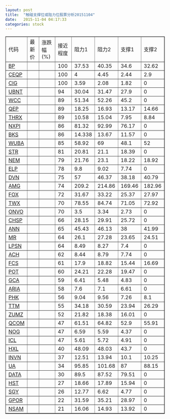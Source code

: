 ```yaml
---
layout: post
title:  "触碰支撑位或阻力位股票分析20151104"
date:   2015-11-04 04:17:33
categories: stock
---
```

<script type="text/javascript">
var stockList = []
stockList.push('gb_bp');
stockList.push('gb_ceqp');
stockList.push('gb_cig');
stockList.push('gb_ubnt');
stockList.push('gb_wcc');
stockList.push('gb_qep');
stockList.push('gb_thrx');
stockList.push('gb_nxpi');
stockList.push('gb_bks');
stockList.push('gb_wuba');
stockList.push('gb_str');
stockList.push('gb_nem');
stockList.push('gb_elp');
stockList.push('gb_dvn');
stockList.push('gb_amg');
stockList.push('gb_fox');
stockList.push('gb_twx');
stockList.push('gb_onvo');
stockList.push('gb_chsp');
stockList.push('gb_ann');
stockList.push('gb_mr');
stockList.push('gb_lpsn');
stockList.push('gb_ach');
stockList.push('gb_fcs');
stockList.push('gb_pot');
stockList.push('gb_gca');
stockList.push('gb_aria');
stockList.push('gb_phk');
stockList.push('gb_ttm');
stockList.push('gb_zumz');
stockList.push('gb_qcom');
stockList.push('gb_nog');
stockList.push('gb_icl');
stockList.push('gb_hxl');
stockList.push('gb_invn');
stockList.push('gb_ua');
stockList.push('gb_data');
stockList.push('gb_hst');
stockList.push('gb_sgy');
stockList.push('gb_gpor');
stockList.push('gb_nsam');
</script>
<table border="1">
 <tr>
 <td>代码</td>
 <td>最新价</td>
 <td>涨跌幅(%)</td>
 <td>接近程度</td>
 <td>阻力1</td>
 <td>阻力2</td>
 <td>支撑1</td>
 <td>支撑2</td>
</tr>
  <tr id="bp" class="red">
  <td><a href="http://stock.finance.sina.com.cn/usstock/quotes/BP.html" target="_blank">BP</a></td><td></td><td></td><td>100</td><td>37.53</td><td>40.35</td><td>34.6</td><td>32.62</td></tr>
  <tr id="ceqp" class="green">
  <td><a href="http://stock.finance.sina.com.cn/usstock/quotes/CEQP.html" target="_blank">CEQP</a></td><td></td><td></td><td>100</td><td>4</td><td>4.45</td><td>2.44</td><td>2.9</td></tr>
  <tr id="cig" class="red">
  <td><a href="http://stock.finance.sina.com.cn/usstock/quotes/CIG.html" target="_blank">CIG</a></td><td></td><td></td><td>100</td><td>3.59</td><td>2.08</td><td>1.82</td><td>0</td></tr>
  <tr id="ubnt" class="red">
  <td><a href="http://stock.finance.sina.com.cn/usstock/quotes/UBNT.html" target="_blank">UBNT</a></td><td></td><td></td><td>94</td><td>30.04</td><td>31.47</td><td>27.9</td><td>0</td></tr>
  <tr id="wcc" class="red">
  <td><a href="http://stock.finance.sina.com.cn/usstock/quotes/WCC.html" target="_blank">WCC</a></td><td></td><td></td><td>89</td><td>51.34</td><td>52.26</td><td>45.2</td><td>0</td></tr>
  <tr id="qep" class="red">
  <td><a href="http://stock.finance.sina.com.cn/usstock/quotes/QEP.html" target="_blank">QEP</a></td><td></td><td></td><td>89</td><td>18.25</td><td>16.93</td><td>13.17</td><td>14.66</td></tr>
  <tr id="thrx" class="green">
  <td><a href="http://stock.finance.sina.com.cn/usstock/quotes/THRX.html" target="_blank">THRX</a></td><td></td><td></td><td>89</td><td>10.58</td><td>15.04</td><td>7.95</td><td>8.84</td></tr>
  <tr id="nxpi" class="green">
  <td><a href="http://stock.finance.sina.com.cn/usstock/quotes/NXPI.html" target="_blank">NXPI</a></td><td></td><td></td><td>86</td><td>81.32</td><td>92.99</td><td>76.17</td><td>0</td></tr>
  <tr id="bks" class="red">
  <td><a href="http://stock.finance.sina.com.cn/usstock/quotes/BKS.html" target="_blank">BKS</a></td><td></td><td></td><td>86</td><td>14.338</td><td>13.67</td><td>11.57</td><td>0</td></tr>
  <tr id="wuba" class="green">
  <td><a href="http://stock.finance.sina.com.cn/usstock/quotes/WUBA.html" target="_blank">WUBA</a></td><td></td><td></td><td>85</td><td>58.92</td><td>69</td><td>48.1</td><td>52</td></tr>
  <tr id="str" class="red">
  <td><a href="http://stock.finance.sina.com.cn/usstock/quotes/STR.html" target="_blank">STR</a></td><td></td><td></td><td>81</td><td>20.81</td><td>21.1</td><td>18.39</td><td>0</td></tr>
  <tr id="nem" class="green">
  <td><a href="http://stock.finance.sina.com.cn/usstock/quotes/NEM.html" target="_blank">NEM</a></td><td></td><td></td><td>79</td><td>21.76</td><td>23.1</td><td>18.22</td><td>18.92</td></tr>
  <tr id="elp" class="red">
  <td><a href="http://stock.finance.sina.com.cn/usstock/quotes/ELP.html" target="_blank">ELP</a></td><td></td><td></td><td>78</td><td>9.8</td><td>9.02</td><td>7.74</td><td>0</td></tr>
  <tr id="dvn" class="red">
  <td><a href="http://stock.finance.sina.com.cn/usstock/quotes/DVN.html" target="_blank">DVN</a></td><td></td><td></td><td>75</td><td>57</td><td>46.37</td><td>38.18</td><td>40.79</td></tr>
  <tr id="amg" class="green">
  <td><a href="http://stock.finance.sina.com.cn/usstock/quotes/AMG.html" target="_blank">AMG</a></td><td></td><td></td><td>74</td><td>209.2</td><td>214.86</td><td>169.46</td><td>182.96</td></tr>
  <tr id="fox" class="red">
  <td><a href="http://stock.finance.sina.com.cn/usstock/quotes/FOX.html" target="_blank">FOX</a></td><td></td><td></td><td>72</td><td>31.67</td><td>33.22</td><td>25.37</td><td>27.97</td></tr>
  <tr id="twx" class="red">
  <td><a href="http://stock.finance.sina.com.cn/usstock/quotes/TWX.html" target="_blank">TWX</a></td><td></td><td></td><td>70</td><td>78.55</td><td>84.74</td><td>71.05</td><td>72.92</td></tr>
  <tr id="onvo" class="red">
  <td><a href="http://stock.finance.sina.com.cn/usstock/quotes/ONVO.html" target="_blank">ONVO</a></td><td></td><td></td><td>70</td><td>3.5</td><td>3.34</td><td>2.73</td><td>0</td></tr>
  <tr id="chsp" class="green">
  <td><a href="http://stock.finance.sina.com.cn/usstock/quotes/CHSP.html" target="_blank">CHSP</a></td><td></td><td></td><td>66</td><td>28.15</td><td>29.91</td><td>25.72</td><td>0</td></tr>
  <tr id="ann" class="red">
  <td><a href="http://stock.finance.sina.com.cn/usstock/quotes/ANN.html" target="_blank">ANN</a></td><td></td><td></td><td>65</td><td>45.43</td><td>46.13</td><td>38</td><td>41.99</td></tr>
  <tr id="mr" class="green">
  <td><a href="http://stock.finance.sina.com.cn/usstock/quotes/MR.html" target="_blank">MR</a></td><td></td><td></td><td>64</td><td>26.1</td><td>27.28</td><td>23.65</td><td>24.51</td></tr>
  <tr id="lpsn" class="red">
  <td><a href="http://stock.finance.sina.com.cn/usstock/quotes/LPSN.html" target="_blank">LPSN</a></td><td></td><td></td><td>64</td><td>8.49</td><td>8.27</td><td>7.4</td><td>0</td></tr>
  <tr id="ach" class="green">
  <td><a href="http://stock.finance.sina.com.cn/usstock/quotes/ACH.html" target="_blank">ACH</a></td><td></td><td></td><td>62</td><td>8.44</td><td>8.79</td><td>7.74</td><td>0</td></tr>
  <tr id="fcs" class="red">
  <td><a href="http://stock.finance.sina.com.cn/usstock/quotes/FCS.html" target="_blank">FCS</a></td><td></td><td></td><td>61</td><td>17.9</td><td>18.82</td><td>15.44</td><td>16.69</td></tr>
  <tr id="pot" class="red">
  <td><a href="http://stock.finance.sina.com.cn/usstock/quotes/POT.html" target="_blank">POT</a></td><td></td><td></td><td>60</td><td>24.21</td><td>22.28</td><td>19.47</td><td>0</td></tr>
  <tr id="gca" class="green">
  <td><a href="http://stock.finance.sina.com.cn/usstock/quotes/GCA.html" target="_blank">GCA</a></td><td></td><td></td><td>59</td><td>6.41</td><td>5.48</td><td>4.83</td><td>0</td></tr>
  <tr id="aria" class="red">
  <td><a href="http://stock.finance.sina.com.cn/usstock/quotes/ARIA.html" target="_blank">ARIA</a></td><td></td><td></td><td>58</td><td>7.6</td><td>7.1</td><td>6.61</td><td>0</td></tr>
  <tr id="phk" class="red">
  <td><a href="http://stock.finance.sina.com.cn/usstock/quotes/PHK.html" target="_blank">PHK</a></td><td></td><td></td><td>56</td><td>9.04</td><td>9.56</td><td>7.26</td><td>8.1</td></tr>
  <tr id="ttm" class="red">
  <td><a href="http://stock.finance.sina.com.cn/usstock/quotes/TTM.html" target="_blank">TTM</a></td><td></td><td></td><td>55</td><td>34.18</td><td>30.59</td><td>23.94</td><td>26.29</td></tr>
  <tr id="zumz" class="green">
  <td><a href="http://stock.finance.sina.com.cn/usstock/quotes/ZUMZ.html" target="_blank">ZUMZ</a></td><td></td><td></td><td>52</td><td>21.82</td><td>18.38</td><td>16.01</td><td>0</td></tr>
  <tr id="qcom" class="red">
  <td><a href="http://stock.finance.sina.com.cn/usstock/quotes/QCOM.html" target="_blank">QCOM</a></td><td></td><td></td><td>47</td><td>61.51</td><td>64.82</td><td>52.9</td><td>55.91</td></tr>
  <tr id="nog" class="red">
  <td><a href="http://stock.finance.sina.com.cn/usstock/quotes/NOG.html" target="_blank">NOG</a></td><td></td><td></td><td>47</td><td>6.59</td><td>5.59</td><td>4.37</td><td>0</td></tr>
  <tr id="icl" class="red">
  <td><a href="http://stock.finance.sina.com.cn/usstock/quotes/ICL.html" target="_blank">ICL</a></td><td></td><td></td><td>47</td><td>5.61</td><td>5.72</td><td>4.91</td><td>0</td></tr>
  <tr id="hxl" class="green">
  <td><a href="http://stock.finance.sina.com.cn/usstock/quotes/HXL.html" target="_blank">HXL</a></td><td></td><td></td><td>40</td><td>48.09</td><td>48.03</td><td>43.7</td><td>0</td></tr>
  <tr id="invn" class="red">
  <td><a href="http://stock.finance.sina.com.cn/usstock/quotes/INVN.html" target="_blank">INVN</a></td><td></td><td></td><td>37</td><td>12.51</td><td>13.94</td><td>10.1</td><td>10.25</td></tr>
  <tr id="ua" class="green">
  <td><a href="http://stock.finance.sina.com.cn/usstock/quotes/UA.html" target="_blank">UA</a></td><td></td><td></td><td>34</td><td>95.85</td><td>101.68</td><td>87</td><td>88.15</td></tr>
  <tr id="data" class="red">
  <td><a href="http://stock.finance.sina.com.cn/usstock/quotes/DATA.html" target="_blank">DATA</a></td><td></td><td></td><td>30</td><td>89.5</td><td>87.52</td><td>79.51</td><td>0</td></tr>
  <tr id="hst" class="red">
  <td><a href="http://stock.finance.sina.com.cn/usstock/quotes/HST.html" target="_blank">HST</a></td><td></td><td></td><td>27</td><td>18.66</td><td>17.89</td><td>15.94</td><td>0</td></tr>
  <tr id="sgy" class="red">
  <td><a href="http://stock.finance.sina.com.cn/usstock/quotes/SGY.html" target="_blank">SGY</a></td><td></td><td></td><td>26</td><td>12.77</td><td>6.62</td><td>4.77</td><td>0</td></tr>
  <tr id="gpor" class="red">
  <td><a href="http://stock.finance.sina.com.cn/usstock/quotes/GPOR.html" target="_blank">GPOR</a></td><td></td><td></td><td>22</td><td>31.59</td><td>35.21</td><td>28.97</td><td>0</td></tr>
  <tr id="nsam" class="red">
  <td><a href="http://stock.finance.sina.com.cn/usstock/quotes/NSAM.html" target="_blank">NSAM</a></td><td></td><td></td><td>21</td><td>16.06</td><td>14.93</td><td>13.92</td><td>0</td></tr>
</table>
